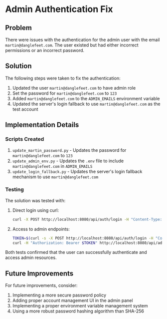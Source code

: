 # Admin Authentication Fix

## Problem

There were issues with the authentication for the admin user with the email `martin@danglefeet.com`. The user existed but had either incorrect permissions or an incorrect password.

## Solution

The following steps were taken to fix the authentication:

1. Updated the user `martin@danglefeet.com` to have admin role
2. Set the password for `martin@danglefeet.com` to `123`
3. Added `martin@danglefeet.com` to the `ADMIN_EMAILS` environment variable
4. Updated the server's login fallback to use `martin@danglefeet.com` as the test account

## Implementation Details

### Scripts Created

1. `update_martin_password.py` - Updates the password for `martin@danglefeet.com` to `123`
2. `update_admin_env.py` - Updates the `.env` file to include `martin@danglefeet.com` in `ADMIN_EMAILS`
3. `update_login_fallback.py` - Updates the server's login fallback mechanism to use `martin@danglefeet.com`

### Testing

The solution was tested with:

1. Direct login using curl:
   ```bash
   curl -X POST http://localhost:8080/api/auth/login -H "Content-Type: application/json" -d '{"email":"martin@danglefeet.com","password":"123"}'
   ```

2. Access to admin endpoints:
   ```bash
   TOKEN=$(curl -s -X POST http://localhost:8080/api/auth/login -H "Content-Type: application/json" -d '{"email":"martin@danglefeet.com","password":"123"}' | grep -o '"token":"[^"]*"' | cut -d'"' -f4)
   curl -H "Authorization: Bearer $TOKEN" http://localhost:8080/api/admin/users
   ```

Both tests confirmed that the user can successfully authenticate and access admin resources.

## Future Improvements

For future improvements, consider:

1. Implementing a more secure password policy
2. Adding proper account management UI in the admin panel
3. Implementing a proper environment variable management system
4. Using a more robust password hashing algorithm than SHA-256